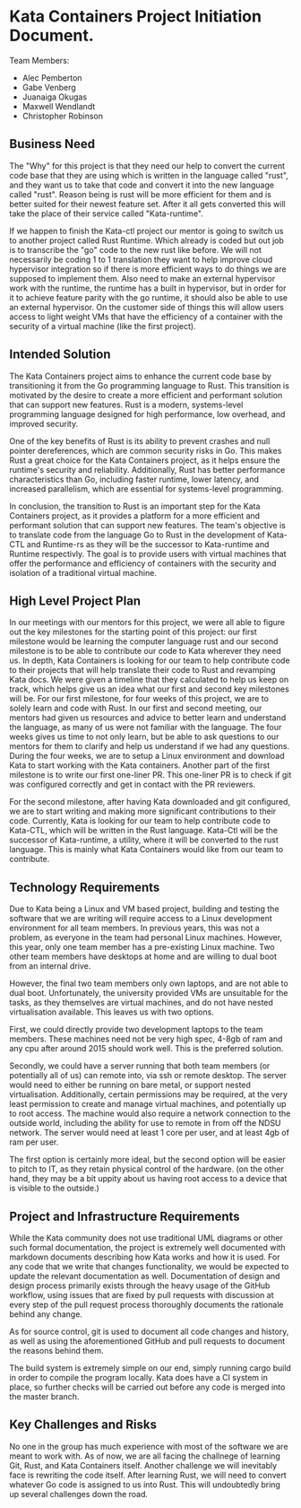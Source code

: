 # Kata Containers Project Initiation Document.

Team Members:
* Alec Pemberton
* Gabe Venberg
* Juanaiga Okugas
* Maxwell Wendlandt
* Christopher Robinson

## Business Need

The "Why" for this project is that they need our help to convert the current code base that they are using which is written in the language called "rust", and they want us to take that code and convert it into the new language called "rust". Reason being is rust will be more efficient for them and is better suited for their newest feature set. After it all gets converted this will take the place of their service called "Kata-runtime".

If we happen to finish the Kata-ctl project our mentor is going to switch us to another project called Rust Runtime. Which already is coded but out job is to transcribe the "go" code to the new rust like before. We will not necessarily be coding 1 to 1 translation they want to help improve cloud hypervisor integration so if there is more efficient ways to do things we are supposed to implement them. Also need to make an external hypervisor work with the runtime, the runtime has a built in hypervisor, but in order for it to achieve feature parity with the go runtime, it should also be able to use an external hypervisor. On the customer side of things this will allow users access to light weight VMs that have the efficiency of a container with the security of a virtual machine (like the first project).

## Intended Solution

<!-- For kata-ctl, we will be working with the old go codebase in order to map the featuresets of kata-runtime to kata-ctl.
The go codebase is... hairy in places, so some minor re-architecting of the program might be needed.

for runtime-rs, we will be working off of james' minimum viable product and adding what features are needed.

additionally, we will be working on misclanious issues on the github repository in order to familiarize ourselves with the Kata codebase and community.-->

<!-- This should be 1-2 paragraphs describing a high level solution.  Many projects have clear requirements and a constrained solution to document here.  For projects that have research / exploratory / proof of concept elements, this section will be more focused on the process to reach a solution.  This should answer the ‘what’ question.

Having an architecture diagram showing the key components that you will be building is an important part of this section.  This diagram will evolve over the project as more details emerge, but having it here is a good way to drive clarity. -->

The Kata Containers project aims to enhance the current code base by transitioning it from the Go programming language to Rust. This transition is motivated by the desire to create a more efficient and performant solution that can support new features. Rust is a modern, systems-level programming language designed for high performance, low overhead, and improved security.

One of the key benefits of Rust is its ability to prevent crashes and null pointer dereferences, which are common security risks in Go. This makes Rust a great choice for the Kata Containers project, as it helps ensure the runtime's security and reliability. Additionally, Rust has better performance characteristics than Go, including faster runtime, lower latency, and increased parallelism, which are essential for systems-level programming.

In conclusion, the transition to Rust is an important step for the Kata Containers project, as it provides a platform for a more efficient and performant solution that can support new features. The team's objective is to translate code from the language Go to Rust in the development of Kata-CTL and Runtime-rs as they will be the successor to Kata-runtime and Runtime respectivly. The goal is to provide users with virtual machines that offer the performance and efficiency of containers with the security and isolation of a traditional virtual machine.

## High Level Project Plan
In our meetings with our mentors for this project, we were all able to figure out the key milestones for the starting point of this project: our first milestone would be learning the computer language rust and our second milestone is to be able to contribute our code to Kata wherever they need us. In depth, Kata Containers is looking for our team to help contribute code to their projects that will help translate their code to Rust and revamping Kata docs. We were given a timeline that they calculated to help us keep on track, which helps give us an idea what our first and second key milestones will be. For our first milestone, for four weeks of this project, we are to solely learn and code with Rust. In our first and second meeting, our mentors had given us resources and advice to better learn and understand the language, as many of us were not familiar with the language. The four weeks gives us time to not only learn, but be able to ask questions to our mentors for them to clarify and help us understand if we had any questions. During the four weeks, we are to setup a Linux environment and download Kata to start working with the Kata containers. Another part of the first milestone is to write our first one-liner PR. This one-liner PR is to check if git was configured correctly and get in contact with the PR reviewers.
 
For the second milestone, after having Kata downloaded and git configured, we are to start writing and making more significant contributions to their code. Currently, Kata is looking for our team to help contribute code to Kata-CTL, which will be written in the Rust language. Kata-Ctl will be the successor of Kata-runtime, a utility, where it will be converted to the rust language. This is mainly what Kata Containers would like from our team to contribute.
<!-- Break the project down into the two key milestones as a starting point for the project.  This will evolve as the project goes, so don’t expect things to go as planned.  One important concept for Dev Phase 1 is the ‘steel thread’ that will demonstrate some part of the project in an end to end fashion.  Users and user stories can be introduced here to identify the high priority scenarios for the project.  Map these into Dev Phase 1 and Dev Phase 2. -->

## Technology Requirements
Due to Kata being a Linux and VM based project, building and testing the software that we are writing will require access to a Linux development environment for all team members.
In previous years, this was not a problem, as everyone in the team had personal Linux machines.
However, this year, only one team member has a pre-existing Linux machine.
Two other team members have desktops at home and are willing to dual boot from an internal drive.

However, the final two team members only own laptops, and are not able to dual boot.
Unfortunately, the university provided VMs are unsuitable for the tasks, as they themselves are virtual machines, and do not have nested virtualisation available.
This leaves us with two options.

First, we could directly provide two development laptops to the team members.
These machines need not be very high spec, 4-8gb of ram and any cpu after around 2015 should work well.
This is the preferred solution.

Secondly, we could have a server running that both team members (or potentially all of us) can remote into, via ssh or remote desktop.
The server would need to either be running on bare metal, or support nested virtualisation.
Additionally, certain permissions may be required, at the very least permission to create and manage virtual machines, and potentially up to root access.
The machine would also require a network connection to the outside world, including the ability for use to remote in from off the NDSU network.
The server would need at least 1 core per user, and at least 4gb of ram per user.

The first option is certainly more ideal, but the second option will be easier to pitch to IT, as they retain physical control of the hardware. (on the other hand, they may be a bit uppity about us having root access to a device that is visible to the outside.)


<!-- This section should indicate what technology frameworks are required for the project by the client.  This would include things like the use of cloud computing from a specific company, frameworks like .Net or React, programming languages, emulators, test frameworks, etc.  It’s important to highlight any client requirements that the project team doesn’t have access to directly.  Are there subscriptions or licenses required?  Suggested training for the technology requirements should also be considered. -->

## Project and Infrastructure Requirements

<!--
* git
* github
	* github issues
	* github pull requests
	* github projects
* cargo
* no real design docs
* markdown documentation
-->

While the Kata community does not use traditional UML diagrams or other such formal documentation,
the project is extremely well documented with markdown documents describing how Kata works and how it is used.
For any code that we write that changes functionality, we would be expected to update the relevant documentation as well.
Documentation of design and design process primarily exists through the heavy usage of the GitHub workflow, using issues that are fixed by pull requests with discussion at every step of the pull request process thoroughly documents the rationale behind any change.

As for source control, git is used to document all code changes and history, as well as using the aforementioned GitHub and pull requests to document the reasons behind them.

The build system is extremely simple on our end, simply running cargo build in order to compile the program locally. Kata does have a CI system in place, so further checks will be carried out before any code is merged into the master branch.

<!-- This section should include infrastructure needs for the project such as specific tools for backlog tracking or issue tracking.  You should clarify what documentation is required by the client beyond the project initiation and backlog documents that the class requires.  You should expect some additional requirements or design documents, for example.  How should requirements be specified?  Are UML or other diagrams required for the design?
The section should include technical infrastructure such as source code control expectations, build frameworks, etc.  Again, it’s essential to highlight any client requirements that the project team doesn’t have access to.  Training should be considered as appropriate. -->

## Key Challenges and Risks

<!-- Every project has a set of unknowns and risks and it’s important to prioritize these early in the project.  List the key challenges and risks in this section. -->

No one in the group has much experience with most of the software we are meant to work with. As of now, we are all facing the challnege of learning Git, Rust, and Kata Containers itself. Another challenge we will inevitably face is rewriting the code itself. After learning Rust, we will need to convert whatever Go code is assigned to us into Rust. This will undoubtedly bring up several challenges down the road.
